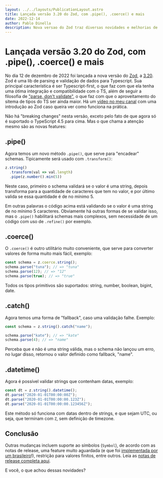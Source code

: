 ```yaml
---
layout: ../../layouts/PublicationLayout.astro
title: Lançada versão 3.20 do Zod, com .pipe(), .coerce() e mais
date: 2022-12-14
author: Pablo Dinella
description: Nova versao do Zod traz diversas novidades e melhorias de qualidade de vida, entre elas o .pipe(), .coerce(), .datetime() e mais. Confira!
--- 
```



# Lançada versão 3.20 do Zod, com .pipe(), .coerce() e mais

No dia 12 de dezembro de 2022 foi lançada a nova versão do [Zod](https://zod.dev/), a [3.20](https://github.com/colinhacks/zod/releases/tag/v3.20). Zod é uma lib de parsing e validação de dados para Typescript. Sua principal característica é ser Typescript-first, o que faz com que ela tenha uma ótima integração e compatibilidade com o TS, além de seguir a filosofia de ["parse, don't validate"](https://lexi-lambda.github.io/blog/2019/11/05/parse-don-t-validate/), o que faz com que o aproveitamento do sitema de tipos do TS ser ainda maior. Há um [vídeo no meu canal](https://youtu.be/RCXa_Ofus1Q) com uma introdução ao Zod caso queira ver como funciona na prática.

Não há "breaking changes" nesta versão, exceto pelo fato de que agora só é suportado o TypeScript 4.5 para cima. Mas o que chama a atenção mesmo são as novas features:

## .pipe()

Agora temos um novo método `.pipe()`, que serve para "encadear" schemas. Tipicamente será usado com `.transform()`:

```typescript
z.string()
  .transform(val => val.length)
  .pipe(z.number().min(5))
``` 

Neste caso, primeiro o schema validará se o valor é uma string, depois transforma para a quantidade de caracteres que tem no valor, e por último valida se essa quantidade é de no mínimo 5.

Em outras palavras o código acima está validando se o valor é uma string de no mínimo 5 caracteres. Obviamente há outras formas de se validar isso, mas o `.pipe()` habilitará schemas mais complexos, sem necessidade de um código com uso de  `.refine()` por exemplo.

## .coerce()

O `.coerce()` é outro utilitário muito conveniente, que serve para converter valores de forma muito mais fácil, exemplo: 

```typescript
const schema = z.coerce.string();
schema.parse("tuna"); // => "tuna"
schema.parse(12); // => "12"
schema.parse(true); // => "true"
```

Todos os tipos primitivos são suportados: string, number, boolean, bigint, date.

## .catch()

Agora temos uma forma de "fallback", caso uma validação falhe. Exemplo: 

```typescript
const schema = z.string().catch("name");

schema.parse("kate"); // => "kate"
schema.parse(4); // => "name"
```

Perceba que `4` não é uma string válida, mas o schema não lançou um erro, no lugar disso, retornou o valor definido como fallback, "name".

## .datetime()

Agora é possível validar strings que contenham datas, exemplo: 

```typescript
const dt = z.string().datetime();
dt.parse("2020-01-01T00:00:00Z");
dt.parse("2020-01-01T00:00:00.123Z");
dt.parse("2020-01-01T00:00:00.123456Z");
```

Este método só funciona com datas dentro de strings, e que sejam UTC, ou seja, que terminam com `Z`, sem definição de timezone.

## Conclusão

Outras mudanças incluem suporte ao símbolos (`Symbol`), de acordo com as notas de release, uma feature muito aguardada (e que foi [implementada por um brasileiro](https://github.com/santosmarco-caribou)!), restrição para valores finitos, entre outros. Leia as [notas de release completa aqui](https://github.com/colinhacks/zod/releases/tag/v3.20).

E você, o que achou dessas novidades?